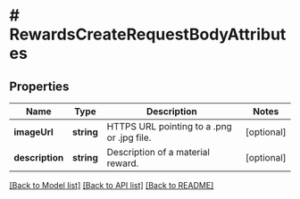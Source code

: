 # # RewardsCreateRequestBodyAttributes

## Properties

Name | Type | Description | Notes
------------ | ------------- | ------------- | -------------
**imageUrl** | **string** | HTTPS URL pointing to a .png or .jpg file. | [optional]
**description** | **string** | Description of a material reward. | [optional]

[[Back to Model list]](../../README.md#models) [[Back to API list]](../../README.md#endpoints) [[Back to README]](../../README.md)

